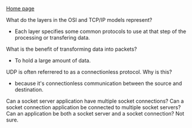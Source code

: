  [Home page](https://henok-6411.github.io/Reading-notes/)
 
What do the layers in the OSI and TCP/IP models represent?
 - Each layer specifies some common protocols to use at that step of the processing or transfering data. 

What is the benefit of transforming data into packets?
 - To hold a large amount of data. 

UDP is often referrered to as a connectionless protocol. Why is this?
 - because it's connectionless communication between the source and destination.

Can a socket server application have multiple socket connections? Can a socket connection application be connected to multiple socket servers? Can an application be both a socket server and a socket connection?  Not sure.

